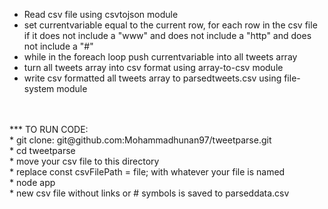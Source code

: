* Read csv file using csvtojson module <br/>
* set currentvariable equal to the current row, for each row in the csv file if it does not include a "www" and does not include a "http" and does not include a "#" <br/>
* while in the foreach loop push currentvariable into all tweets array <br/>
* turn all tweets array into csv format using array-to-csv module <br/>
* write csv formatted all tweets array to parsedtweets.csv using file-system module <br/>


<br/>
<br/>
*** TO RUN CODE: <br/>
* git clone: git@github.com:Mohammadhunan97/tweetparse.git <br/>
* cd tweetparse   <br/>
* move your csv file to this directory <br/>
* replace const csvFilePath = file; with whatever your file is named <br/> 
* node app <br/>
* new csv file without links or # symbols is saved to parseddata.csv 
